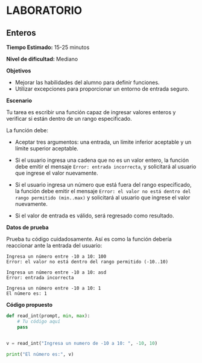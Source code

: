 # LABORATORIO

## Enteros

**Tiempo Estimado:**
15-25 minutos

**Nivel de dificultad:**
Mediano

**Objetivos**

- Mejorar las habilidades del alumno para definir funciones.
- Utilizar excepciones para proporcionar un entorno de entrada seguro.

**Escenario**

Tu tarea es escribir una función capaz de ingresar valores enteros y verificar si están dentro de un rango
especificado.

La función debe:

- Aceptar tres argumentos: una entrada, un límite inferior aceptable y un límite superior aceptable.

- Si el usuario ingresa una cadena que no es un valor entero, la función debe emitir el mensaje `Error: entrada
incorrecta`, y solicitará al usuario que ingrese el valor nuevamente.

- Si el usuario ingresa un número que está fuera del rango especificado, la función debe emitir el mensaje `Error: el
valor no está dentro del rango permitido (min..max)` y solicitará al usuario que ingrese el valor nuevamente.

- Si el valor de entrada es válido, será regresado como resultado.

**Datos de prueba**

Prueba tu código cuidadosamente.
Así es como la función debería reaccionar ante la entrada del usuario:

    Ingresa un número entre -10 a 10: 100
    Error: el valor no está dentro del rango permitido (-10..10)
    
    Ingresa un número entre -10 a 10: asd
    Error: entrada incorrecta
    
    Ingresa un número entre -10 a 10: 1
    El número es: 1

**Código propuesto**

```python
def read_int(prompt, min, max):
    # Tu código aquí
    pass


v = read_int("Ingresa un numero de -10 a 10: ", -10, 10)

print("El número es:", v)

```
